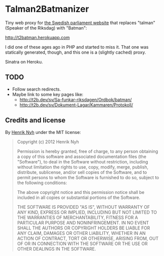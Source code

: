 # Talman2Batmanizer

Tiny web proxy for [the Swedish parliament website](www.riksdagen.se) that replaces "talman" (Speaker of the Riksdag) with "Batman":

http://t2batman.herokuapp.com

I did one of these ages ago in PHP and started to miss it. That one was statically generated, though, and this one is a (slightly cached) proxy.

Sinatra on Heroku.


## TODO

- Follow search redirects.
- Maybe link to some key pages like:
  - http://t2b.dev/sv/Sa-funkar-riksdagen/Ordbok/batman/
  - http://t2b.dev/sv/Dokument-Lagar/Kammaren/Protokoll/


## Credits and license

By [Henrik Nyh](http://henrik.nyh.se/) under the MIT license:

>  Copyright (c) 2012 Henrik Nyh
>
>  Permission is hereby granted, free of charge, to any person obtaining a copy
>  of this software and associated documentation files (the "Software"), to deal
>  in the Software without restriction, including without limitation the rights
>  to use, copy, modify, merge, publish, distribute, sublicense, and/or sell
>  copies of the Software, and to permit persons to whom the Software is
>  furnished to do so, subject to the following conditions:
>
>  The above copyright notice and this permission notice shall be included in
>  all copies or substantial portions of the Software.
>
>  THE SOFTWARE IS PROVIDED "AS IS", WITHOUT WARRANTY OF ANY KIND, EXPRESS OR
>  IMPLIED, INCLUDING BUT NOT LIMITED TO THE WARRANTIES OF MERCHANTABILITY,
>  FITNESS FOR A PARTICULAR PURPOSE AND NONINFRINGEMENT. IN NO EVENT SHALL THE
>  AUTHORS OR COPYRIGHT HOLDERS BE LIABLE FOR ANY CLAIM, DAMAGES OR OTHER
>  LIABILITY, WHETHER IN AN ACTION OF CONTRACT, TORT OR OTHERWISE, ARISING FROM,
>  OUT OF OR IN CONNECTION WITH THE SOFTWARE OR THE USE OR OTHER DEALINGS IN
>  THE SOFTWARE.
